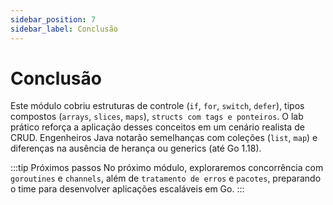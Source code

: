 ```yaml
---
sidebar_position: 7
sidebar_label: Conclusão
---
```


# Conclusão

Este módulo cobriu estruturas de controle (`if`, `for`, `switch`, `defer`), tipos compostos (`arrays`, `slices`, `maps`), `structs com tags e ponteiros`. O lab prático reforça a aplicação desses conceitos em um cenário realista de CRUD. Engenheiros Java notarão semelhanças com coleções (`list`, `map`) e diferenças na ausência de herança ou generics (até Go 1.18).

:::tip Próximos passos
No próximo módulo, exploraremos concorrência com `goroutines` e `channels`, além de `tratamento de erros` e `pacotes`, preparando o time para desenvolver aplicações escaláveis em Go.
:::
